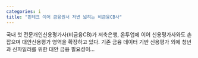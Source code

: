 ```yaml
---
categories: i
title: "핀테크 이어 금융권서 저변 넓히는 비금융CB사"
---
```

국내 첫 전문개인신용평가사(비금융CB)가 저축은행, 온투업에 이어 신용평가사와도 손잡으며 대안신용평가 영역을 확장하고 있다. 기존 금융 데이터 기반 신용평가 외에 청년과 신파일러를 위한 대안 금융 필요성이...